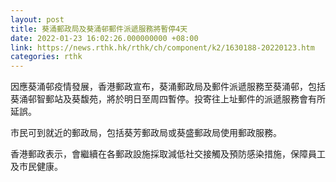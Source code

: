 ```yaml
---
layout: post
title: 葵涌郵政局及葵涌邨郵件派遞服務將暫停4天
date: 2022-01-23 16:02:26.000000000 +08:00
link: https://news.rthk.hk/rthk/ch/component/k2/1630188-20220123.htm
categories: rthk
---
```


因應葵涌邨疫情發展，香港郵政宣布，葵涌郵政局及郵件派遞服務至葵涌邨，包括葵涌邨智郵站及葵馥苑，將於明日至周四暫停。投寄往上址郵件的派遞服務會有所延誤。

市民可到就近的郵政局，包括葵芳郵政局或葵盛郵政局使用郵政服務。

香港郵政表示，會繼續在各郵政設施採取減低社交接觸及預防感染措施，保障員工及市民健康。
